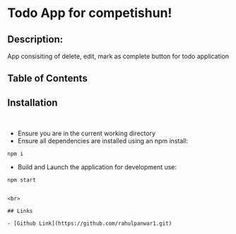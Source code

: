 # Todo App for competishun!

## Description:
App consisiting of delete, edit, mark as complete button for todo application 

## Table of Contents


## Installation
<br>

- Ensure you are in the current working directory
- Ensure all dependencies are installed using an npm install:

```
npm i
```

- Build and Launch the application for development use:

```
npm start
```

```

<br>

## Links

- [Github Link](https://github.com/rahulpanwar1.git)
